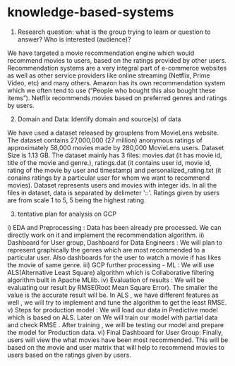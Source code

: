 # knowledge-based-systems
1)  Research question: what is the group trying to learn or question to answer? Who is interested (audience)?

We have targeted a movie recommendation engine which would recommend movies to users, based on the ratings provided by other users.       
Recommendation systems are a very integral part of e-commerce websites as well as other service providers like online streaming (Netflix, Prime Video, etc) and many others.
Amazon has its own recommendation system which we often tend to use (“People who bought this also bought these items”). Netflix recommends movies based on preferred genres and ratings by users. 

2)  Domain and Data: Identify domain and source(s) of data
  
We have used a dataset released by grouplens from MovieLens website. The dataset contains 27,000,000 (27 million) anonymous ratings  of approximately 58,000 movies made by 280,000 MovieLens users.
Dataset Size is 1.13 GB. The dataset mainly has 3 files: movies.dat (it has movie id, title of the movie and genre.), ratings.dat (it contains user id, movie id, rating of the movie by user and timestamp) and personalized_rating.txt (it conains ratings by a particular user for whom we want to recommend movies). Dataset represents users and movies with integer ids. In all the files in dataset, data is separated by delimeter '::'. Ratings given by           users are from scale 1 to 5, 5 being the highest rating.

      
 3)  tentative plan for analysis on GCP

 i)  EDA and Preprocessing : Data has been already pre processed. We can directly work on it and implement the recommendation algorithm.
 ii)  Dashboard for User group, Dashboard for Data Engineers : We will plan to represent graphically the genres which are most recommended to a particular user. Also dashboards for the user to watch a movie if has likes the movie of same genre.
 iii)  GCP further processing - ML : We will use ALS(Alternative Least Square) algorithm which is Collaborative filtering algorithm built in Apache MLlib.
 iv)  Evaluation of results :  We will be evaluating our result by RMSE(Root Mean Square Error). The smaller the value is the accurate result will be. In ALS , we have different features as well , we will try to implement and tune the algorithm to get the least RMSE. 
 v)  Steps for production model : We will load our data in Predictive model which is based on ALS. Later on We will train our model with partial data and check RMSE . After training , we will be testing our model and prepare the model for Production data.
 vi)  Final Dashboard for User Group: Finally, users will view the what movies have been most recommended. This will be based on the movie and user matrix that will help to recommend movies to users based on the ratings given by users.
